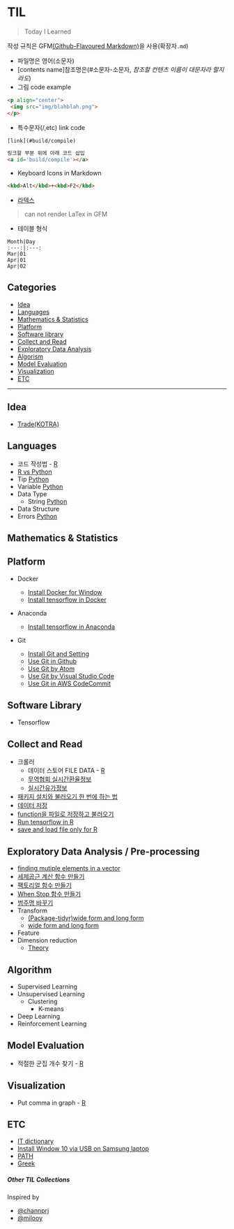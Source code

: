 # TIL
>Today I Learned

작성 규칙은 GFM[(Github-Flavoured Markdown)](https://help.github.com/categories/writing-on-github)을 사용(확장자`.md`)
- 파일명은 영어(소문자)
- [contents name]참조명은(#소문자-소문자, *참조할 컨텐츠 이름이 대문자라 할지라도*)
- 그림 code example
```html
<p align="center">
 <img src="img/blahblah.png">
</p>
```
- 특수문자(/,etc) link code
```html
[link](#build/compile)

링크할 부분 위에 아래 코드 삽입
<a id='build/compile'></a>
```

- Keyboard Icons in Markdown
```html
<kbd>Alt</kbd>+<kbd>F2</kbd>
```
- [라텍스](http://latex.codecogs.com)
> can not render LaTex in GFM

- 테이블 형식
```
Month|Day
:---:|:---:
Mar|01
Apr|01
Apr|02
```

## Categories
- [Idea](#idea)
- [Languages](#languages)
- [Mathematics & Statistics](#mathematics&statistics)
- [Platform](#platform)
- [Software library](#software-library)
- [Collect and Read](#collect-and-read)
- [Exploratory Data Analysis](#exploratory-data-analysis)
- [Algorism](#algorism)
- [Model Evaluation](#model-evaluation)
- [Visualization](#visualization)
- [ETC](#etc)

---

## Idea
- [Trade(KOTRA)](https://docs.google.com/document/d/1D6C8O8y15iZ3V6sgRImB8eWNcc-ExLQjCngb-9G-_u4)

## Languages
- 코드 작성법 - [R](Languages/R/R-code-style-guide.md)
- [R vs Python](Languages/python-vs-r.md)
- Tip [Python](Languages/Python/tip.ipynb)
- Variable [Python](Languages/Python/basic-01-variable.ipynb)
- Data Type
  - String [Python](Languages/Python/basic-02-datatype-string.ipynb)
- Data Structure
- Errors [Python](Languages/Python/errors.md)

## Mathematics & Statistics

## Platform

- Docker
  - [Install Docker for Window](Platforms/docker/install-docker-for-window.md)
  - [Install tensorflow in Docker](Platforms/docker/install-tensorflow-in-docker.md)
- Anaconda
  - [Install tensorflow in Anaconda](Platforms/anaconda/install-tensorflow-in-anaconda.md)

- Git
  - [Install Git and Setting](Platforms/git/install-git-and-setting.md)
  - [Use Git in Github](Platforms/git/use-git-in-github.md)
  - [Use Git by Atom](Platforms/git/use-git-in-atom.md)
  - [Use Git by Visual Studio Code](Platforms/git/use-git-in-vscode.md)
  - [Use Git in AWS CodeCommit](Platforms/git/use-git-in-aws-codecommit.md)

## Software Library

- Tensorflow

## Collect and Read

- 크롤러
  - 데이터 스토어 FILE DATA - [R](Languages/R/crawler-datastore.md)
  - [무역협회 실시간환율정보](Languages/Python/crawler-kita.md)
  - [실시간유가정보](Languages/Python/crawler-oil.md)
- [패키지 설치와 불러오기 한 번에 하는 법](Languages/R/function-install-and-load-packages-at-once.md)
- [데이터 저장](Languages/R/how-to-save.md)
- [function을 파일로 저장하고 불러오기](Languages/R/save-and-load-function.md)
- [Run tensorflow in R](Languages/R/run-tensorflow-in-r.md)
- [save and load file only for R](Languages/R/save-and-load-file-only-for-r.md)
## Exploratory Data Analysis / Pre-processing
- [finding mutiple elements in a vector](Languages/R/find-multiple-elements.md)
- [세제곱근 계산 함수 만들기](Languages/R/function-cube-root.md)
- [팩토리얼 함수 만들기](Languages/R/function-factorial.md)
- [When Stop 함수 만들기](Languages/R/function-whenstop.md)
- [범주명 바꾸기](Languages/R/recode-factor-name.md)
- Transform
  - [(Package-tidyr)wide form and long form](Languages/R/package-tidyr.md)
  - [wide form and long form](Languages/R/wide-form-and-long-form.md)
- Feature
- Dimension reduction
  - [Theory](Theory/dimension-reduction.md)

## Algorithm
- Supervised Learning
- Unsupervised Learning
  - Clustering
    - K-means
- Deep Learning
- Reinforcement Learning

## Model Evaluation
- 적절한 군집 개수 찾기 - [R](Languages/R/total_within_cluster_sum_of_squares.md)


## Visualization
- Put comma in graph - [R](Languages/R/visualization-tips.md)

## ETC

- [IT dictionary](ETC/IT-dictionary.md)
- [Install Window 10 via USB on Samsung laptop](ETC/install-window10-via-usb-on-samsung.md)
- [PATH](ETC/path.md)
- [Greek](ETC/greek.md)

##### Other TIL Collections

Inspired by

- [@channprj](https://github.com/channprj/TIL)
- [@milooy](https://github.com/milooy/TIL)
